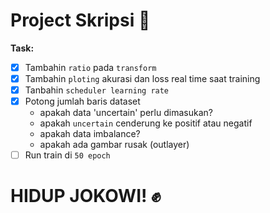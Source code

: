 # Project Skripsi 💢

**Task:**

- [x] Tambahin `ratio` pada `transform`
- [x] Tambahin `ploting` akurasi dan loss real time saat training
- [x] Tanbahin `scheduler learning rate`
- [x] Potong jumlah baris dataset
    - apakah data 'uncertain' perlu dimasukan?
    - apakah `uncertain` cenderung ke positif atau negatif
    - apakah data imbalance?
    - apakah ada gambar rusak (outlayer)
- [ ] Run train di `50 epoch`

# HIDUP JOKOWI! ✊